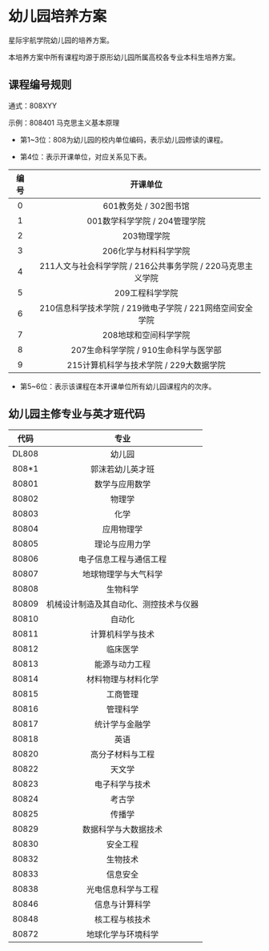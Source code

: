 # 幼儿园培养方案

星际宇航学院幼儿园的培养方案。

本培养方案中所有课程均源于原形幼儿园所属高校各专业本科生培养方案。

## 课程编号规则

通式：808XYY

示例：808401 马克思主义基本原理

- 第1~3位：808为幼儿园的校内单位编码，表示幼儿园修读的课程。

- 第4位：表示开课单位，对应关系见下表。

| 编号 | 开课单位 |
| :-: | :-: |
| 0 | 601教务处 / 302图书馆 |
| 1 | 001数学科学学院 / 204管理学院 |
| 2 | 203物理学院 |
| 3 | 206化学与材料科学学院 |
| 4 | 211人文与社会科学学院 / 216公共事务学院 / 220马克思主义学院 |
| 5 | 209工程科学学院 |
| 6 | 210信息科学技术学院 / 219微电子学院 / 221网络空间安全学院 |
| 7 | 208地球和空间科学学院 |
| 8 | 207生命科学学院 / 910生命科学与医学部 |
| 9 | 215计算机科学与技术学院 / 229大数据学院 |

- 第5~6位：表示该课程在本开课单位所有幼儿园课程内的次序。

## 幼儿园主修专业与英才班代码

| 代码 | 专业 |
| :-: | :-: |
| DL808 | 幼儿园 |
| 808\*1 | 郭沫若幼儿英才班 |
| 80801 | 数学与应用数学 |
| 80802 | 物理学 |
| 80803 | 化学 |
| 80804 | 应用物理学 |
| 80805 | 理论与应用力学 |
| 80806 | 电子信息工程与通信工程 |
| 80807 | 地球物理学与大气科学 |
| 80808 | 生物科学 |
| 80809 | 机械设计制造及其自动化、测控技术与仪器 |
| 80810 | 自动化 |
| 80811 | 计算机科学与技术 |
| 80812 | 临床医学 |
| 80813 | 能源与动力工程 |
| 80814 | 材料物理与材料化学 |
| 80815 | 工商管理 |
| 80816 | 管理科学 |
| 80817 | 统计学与金融学 |
| 80818 | 英语 |
| 80820 | 高分子材料与工程 |
| 80822 | 天文学 |
| 80823 | 电子科学与技术 |
| 80824 | 考古学 |
| 80825 | 传播学 |
| 80829 | 数据科学与大数据技术 |
| 80830 | 安全工程 |
| 80832 | 生物技术 |
| 80833 | 信息安全 |
| 80838 | 光电信息科学与工程 |
| 80846 | 信息与计算科学 |
| 80848 | 核工程与核技术 |
| 80872 | 地球化学与环境科学 |
